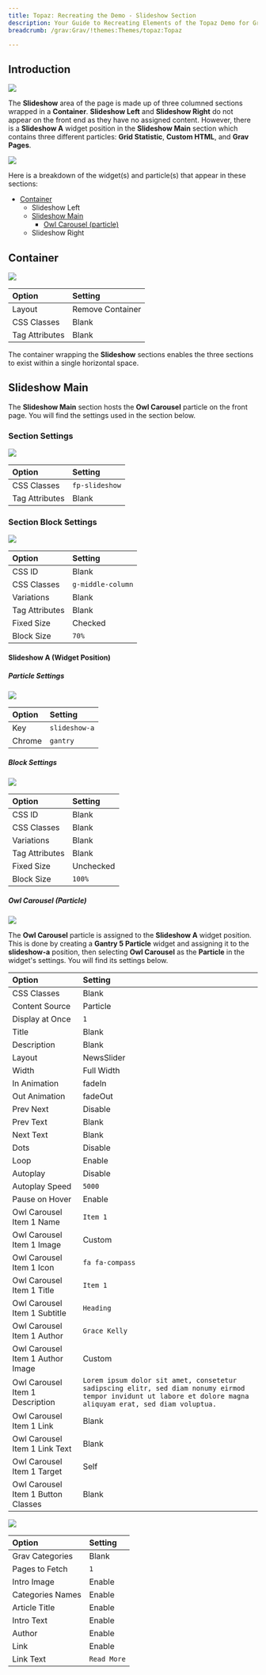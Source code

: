 ```yaml
---
title: Topaz: Recreating the Demo - Slideshow Section
description: Your Guide to Recreating Elements of the Topaz Demo for Grav
breadcrumb: /grav:Grav/!themes:Themes/topaz:Topaz

---
```


## Introduction

![](assets/demo_3.jpg)

The **Slideshow** area of the page is made up of three columned sections wrapped in a **Container**. **Slideshow Left** and **Slideshow Right** do not appear on the front end as they have no assigned content. However, there is a **Slideshow A** widget position in the **Slideshow Main** section which contains three different particles: **Grid Statistic**, **Custom HTML**, and **Grav Pages**.

![](assets/home_slideshow.jpg)

Here is a breakdown of the widget(s) and particle(s) that appear in these sections:

* [Container](#container)
    - Slideshow Left
    - [Slideshow Main](#slideshow-main)
        + [Owl Carousel (particle)](#owl-carousel-(particle))
    - Slideshow Right

## Container

![](assets/demo_slideshow_1.jpg)

| Option         | Setting          |
| :-----         | :-----           |
| Layout         | Remove Container |
| CSS Classes    | Blank            |
| Tag Attributes | Blank            |

The container wrapping the **Slideshow** sections enables the three sections to exist within a single horizontal space. 

## Slideshow Main

The **Slideshow Main** section hosts the **Owl Carousel** particle on the front page. You will find the settings used in the section below.

### Section Settings

![](assets/demo_slideshow_2.jpg)

| Option         | Setting        |
| :-----         | :-----         |
| CSS Classes    | `fp-slideshow` |
| Tag Attributes | Blank          |

### Section Block Settings

![](assets/demo_slideshow_3.jpg)

| Option         | Setting           |
| :-----         | :-----            |
| CSS ID         | Blank             |
| CSS Classes    | `g-middle-column` |
| Variations     | Blank             |
| Tag Attributes | Blank             |
| Fixed Size     | Checked           |
| Block Size     | `70%`             |

#### Slideshow A (Widget Position)

##### Particle Settings

![](assets/demo_slideshow_4.jpg)

| Option | Setting      |
| :----- | :-----       |
| Key    | `slideshow-a` |
| Chrome | `gantry`     |

##### Block Settings

![](assets/demo_slideshow_5.jpg)

| Option         | Setting   |
| :-----         | :-----    |
| CSS ID         | Blank     |
| CSS Classes    | Blank     |
| Variations     | Blank     |
| Tag Attributes | Blank     |
| Fixed Size     | Unchecked |
| Block Size     | `100%`    |

##### Owl Carousel (Particle)

![](assets/demo_slideshow_6.jpg)

The **Owl Carousel** particle is assigned to the **Slideshow A** widget position. This is done by creating a **Gantry 5 Particle** widget and assigning it to the **slideshow-a** position, then selecting **Owl Carousel** as the **Particle** in the widget's settings. You will find its settings below.

| Option                             | Setting                                                                                                                                                       |
| :-----                             | :-----                                                                                                                                                        |
| CSS Classes                        | Blank                                                                                                                                                         |
| Content Source                     | Particle                                                                                                                                                      |
| Display at Once                    | `1`                                                                                                                                                           |
| Title                              | Blank                                                                                                                                                         |
| Description                        | Blank                                                                                                                                                         |
| Layout                             | NewsSlider                                                                                                                                                    |
| Width                              | Full Width                                                                                                                                                    |
| In Animation                       | fadeIn                                                                                                                                                        |
| Out Animation                      | fadeOut                                                                                                                                                       |
| Prev Next                          | Disable                                                                                                                                                       |
| Prev Text                          | Blank                                                                                                                                                         |
| Next Text                          | Blank                                                                                                                                                         |
| Dots                               | Disable                                                                                                                                                       |
| Loop                               | Enable                                                                                                                                                        |
| Autoplay                           | Disable                                                                                                                                                       |
| Autoplay Speed                     | `5000`                                                                                                                                                        |
| Pause on Hover                     | Enable                                                                                                                                                        |
| Owl Carousel Item 1 Name           | `Item 1`                                                                                                                                                      |
| Owl Carousel Item 1 Image          | Custom                                                                                                                                                        |
| Owl Carousel Item 1 Icon           | `fa fa-compass`                                                                                                                                               |
| Owl Carousel Item 1 Title          | `Item 1`                                                                                                                                                      |
| Owl Carousel Item 1 Subtitle       | `Heading`                                                                                                                                                     |
| Owl Carousel Item 1 Author         | `Grace Kelly`                                                                                                                                                 |
| Owl Carousel Item 1 Author Image   | Custom                                                                                                                                                        |
| Owl Carousel Item 1 Description    | `Lorem ipsum dolor sit amet, consetetur sadipscing elitr, sed diam nonumy eirmod tempor invidunt ut labore et dolore magna aliquyam erat, sed diam voluptua.` |
| Owl Carousel Item 1 Link           | Blank                                                                                                                                                         |
| Owl Carousel Item 1 Link Text      | Blank                                                                                                                                                         |
| Owl Carousel Item 1 Target         | Self                                                                                                                                                          |
| Owl Carousel Item 1 Button Classes | Blank                                                                                                                                                         |

![](assets/demo_slideshow_7.jpg)

| Option            | Setting     |
| :-----            | :-----      |
| Grav Categories | Blank       |
| Pages to Fetch | `1`         |
| Intro Image       | Enable      |
| Categories Names  | Enable      |
| Article Title     | Enable      |
| Intro Text        | Enable      |
| Author            | Enable      |
| Link              | Enable      |
| Link Text         | `Read More` |